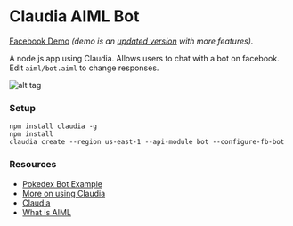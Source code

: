 # Claudia AIML Bot

[Facebook Demo](https://www.facebook.com/AIMLBot/) _(demo is an [updated version](https://github.com/kirkins/Claudia-AIML-Bot-2) with more features)._

A node.js app using Claudia. Allows users to chat with a bot on facebook. Edit `aiml/bot.aiml` to change responses.

   ![alt tag](http://i.imgur.com/EbVh02q.png)

### Setup

    npm install claudia -g
    npm install
    claudia create --region us-east-1 --api-module bot --configure-fb-bot

### Resources

* [Pokedex Bot Example](https://github.com/kirkins/PokedexBot)
* [More on using Claudia](https://aws.amazon.com/blogs/compute/create-and-deploy-a-chat-bot-to-aws-lambda-in-five-minutes/)
* [Claudia](https://github.com/claudiajs/claudia-bot-builder)
* [What is AIML](http://www.alicebot.org/aiml.html)
